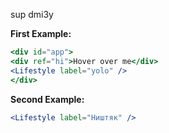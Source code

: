 sup dmi3y

**First Example:**


```jsx
<div id="app">
<div ref="hi">Hover over me</div>
<Lifestyle label="yolo" />
</div>
```

**Second Example:**
```jsx
<Lifestyle label="Ништяк" />
```